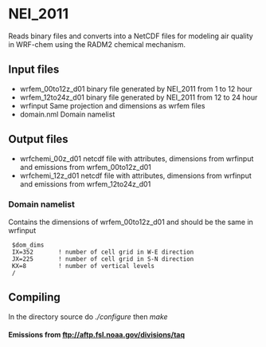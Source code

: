 # NEI_2011
Reads binary files and converts into a NetCDF files for modeling air quality in WRF-chem using the RADM2 chemical mechanism.

## Input files

  - wrfem_00to12z_d01  binary file generated by NEI_2011 from 1 to 12 hour
  - wrfem_12to24z_d01  binary file generated by NEI_2011 from 12 to 24 hour
  - wrfinput           Same projection and dimensions as wrfem files
  - domain.nml         Domain namelist

## Output files

  - wrfchemi_00z_d01  netcdf file with attributes, dimensions from wrfinput and emissions from wrfem_00to12z_d01
  - wrfchemi_12z_d01  netcdf file with attributes, dimensions from wrfinput and emissions from wrfem_12to24z_d01

### Domain namelist
Contains the dimensions of wrfem_00to12z_d01 and should be the same in wrfinput

     $dom_dims
     IX=352       ! number of cell grid in W-E direction
     JX=225       ! number of cell grid in S-N direction
     KX=8         ! number of vertical levels
     /


## Compiling
In the directory source do _./configure_ then _make_

#### Emissions from ftp://aftp.fsl.noaa.gov/divisions/taq
